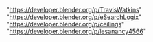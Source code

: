 "https://developer.blender.org/p/TravisWatkins"
"https://developer.blender.org/p/eSearchLogix"
"https://developer.blender.org/p/ceilings"
"https://developer.blender.org/p/lesanancy4566"
 
